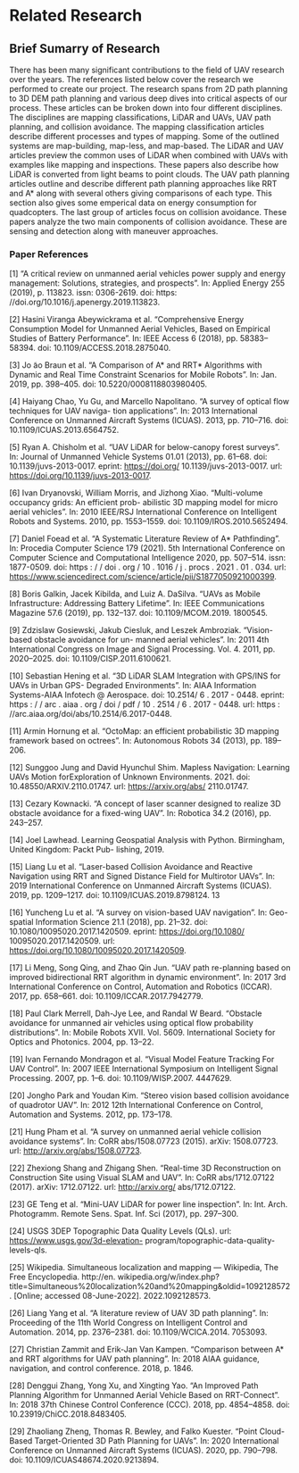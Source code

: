 # Related Research

## Brief Sumarry of Research
There has been many significant contributions to the field of UAV research over the years. The references listed below cover the research we performed to create our project. The research spans from 2D path planning to 3D DEM path planning and various deep dives into critical aspects of our process. These articles can be broken down into four different disciplines. The disciplines are mapping classifications, LiDAR and UAVs, UAV path planning, and collision avoidance. The mapping classification articles describe different processes and types of mapping. Some of the outlined systems are map-building, map-less, and map-based. The LiDAR and UAV articles preview the common uses of LiDAR when combined with UAVs with examples like mapping and inspections. These papers also describe how LiDAR is converted from light beams to point clouds. The UAV path planning articles outline and describe different path planning approaches like RRT and A* along with several others giving comparisons of each type. This section also gives some emperical data on energy consumption for quadcopters. The last group of articles focus on collision avoidance. These papers analyze the two main components of collision avoidance. These are sensing and detection along with maneuver approaches.

### Paper References
[1] “A critical review on unmanned aerial vehicles power supply and energy management: Solutions,
strategies, and prospects”. In: Applied Energy 255 (2019), p. 113823. issn: 0306-2619. doi: https:
//doi.org/10.1016/j.apenergy.2019.113823.

[2] Hasini Viranga Abeywickrama et al. “Comprehensive Energy Consumption Model for Unmanned Aerial
Vehicles, Based on Empirical Studies of Battery Performance”. In: IEEE Access 6 (2018), pp. 58383–58394. doi: 10.1109/ACCESS.2018.2875040.

[3] Jo ̃ao Braun et al. “A Comparison of A* and RRT* Algorithms with Dynamic and Real Time Constraint
Scenarios for Mobile Robots”. In: Jan. 2019, pp. 398–405. doi: 10.5220/0008118803980405.

[4] Haiyang Chao, Yu Gu, and Marcello Napolitano. “A survey of optical flow techniques for UAV naviga-
tion applications”. In: 2013 International Conference on Unmanned Aircraft Systems (ICUAS). 2013,
pp. 710–716. doi: 10.1109/ICUAS.2013.6564752.

[5] Ryan A. Chisholm et al. “UAV LiDAR for below-canopy forest surveys”. In: Journal of Unmanned
Vehicle Systems 01.01 (2013), pp. 61–68. doi: 10.1139/juvs-2013-0017. eprint: https://doi.org/
10.1139/juvs-2013-0017. url: https://doi.org/10.1139/juvs-2013-0017.

[6] Ivan Dryanovski, William Morris, and Jizhong Xiao. “Multi-volume occupancy grids: An efficient prob-
abilistic 3D mapping model for micro aerial vehicles”. In: 2010 IEEE/RSJ International Conference
on Intelligent Robots and Systems. 2010, pp. 1553–1559. doi: 10.1109/IROS.2010.5652494.

[7] Daniel Foead et al. “A Systematic Literature Review of A* Pathfinding”. In: Procedia Computer Science
179 (2021). 5th International Conference on Computer Science and Computational Intelligence 2020,
pp. 507–514. issn: 1877-0509. doi: https : / / doi . org / 10 . 1016 / j . procs . 2021 . 01 . 034. url:
https://www.sciencedirect.com/science/article/pii/S1877050921000399.

[8] Boris Galkin, Jacek Kibilda, and Luiz A. DaSilva. “UAVs as Mobile Infrastructure: Addressing Battery
Lifetime”. In: IEEE Communications Magazine 57.6 (2019), pp. 132–137. doi: 10.1109/MCOM.2019.
1800545.

[9] Zdzislaw Gosiewski, Jakub Ciesluk, and Leszek Ambroziak. “Vision-based obstacle avoidance for un-
manned aerial vehicles”. In: 2011 4th International Congress on Image and Signal Processing. Vol. 4.
2011, pp. 2020–2025. doi: 10.1109/CISP.2011.6100621.

[10] Sebastian Hening et al. “3D LiDAR SLAM Integration with GPS/INS for UAVs in Urban GPS-
Degraded Environments”. In: AIAA Information Systems-AIAA Infotech @ Aerospace. doi: 10.2514/
6 . 2017 - 0448. eprint: https : / / arc . aiaa . org / doi / pdf / 10 . 2514 / 6 . 2017 - 0448. url: https :
//arc.aiaa.org/doi/abs/10.2514/6.2017-0448.

[11] Armin Hornung et al. “OctoMap: an efficient probabilistic 3D mapping framework based on octrees”.
In: Autonomous Robots 34 (2013), pp. 189–206.

[12] Sunggoo Jung and David Hyunchul Shim. Mapless Navigation: Learning UAVs Motion forExploration
of Unknown Environments. 2021. doi: 10.48550/ARXIV.2110.01747. url: https://arxiv.org/abs/
2110.01747.

[13] Cezary Kownacki. “A concept of laser scanner designed to realize 3D obstacle avoidance for a fixed-wing
UAV”. In: Robotica 34.2 (2016), pp. 243–257.

[14] Joel Lawhead. Learning Geospatial Analysis with Python. Birmingham, United Kingdom: Packt Pub-
lishing, 2019.

[15] Liang Lu et al. “Laser-based Collision Avoidance and Reactive Navigation using RRT and Signed
Distance Field for Multirotor UAVs”. In: 2019 International Conference on Unmanned Aircraft Systems
(ICUAS). 2019, pp. 1209–1217. doi: 10.1109/ICUAS.2019.8798124.
13

[16] Yuncheng Lu et al. “A survey on vision-based UAV navigation”. In: Geo-spatial Information Science
21.1 (2018), pp. 21–32. doi: 10.1080/10095020.2017.1420509. eprint: https://doi.org/10.1080/
10095020.2017.1420509. url: https://doi.org/10.1080/10095020.2017.1420509.

[17] Li Meng, Song Qing, and Zhao Qin Jun. “UAV path re-planning based on improved bidirectional RRT
algorithm in dynamic environment”. In: 2017 3rd International Conference on Control, Automation
and Robotics (ICCAR). 2017, pp. 658–661. doi: 10.1109/ICCAR.2017.7942779.

[18] Paul Clark Merrell, Dah-Jye Lee, and Randal W Beard. “Obstacle avoidance for unmanned air vehicles
using optical flow probability distributions”. In: Mobile Robots XVII. Vol. 5609. International Society
for Optics and Photonics. 2004, pp. 13–22.

[19] Ivan Fernando Mondragon et al. “Visual Model Feature Tracking For UAV Control”. In: 2007 IEEE
International Symposium on Intelligent Signal Processing. 2007, pp. 1–6. doi: 10.1109/WISP.2007.
4447629.

[20] Jongho Park and Youdan Kim. “Stereo vision based collision avoidance of quadrotor UAV”. In: 2012
12th International Conference on Control, Automation and Systems. 2012, pp. 173–178.

[21] Hung Pham et al. “A survey on unmanned aerial vehicle collision avoidance systems”. In: CoRR
abs/1508.07723 (2015). arXiv: 1508.07723. url: http://arxiv.org/abs/1508.07723.

[22] Zhexiong Shang and Zhigang Shen. “Real-time 3D Reconstruction on Construction Site using Visual
SLAM and UAV”. In: CoRR abs/1712.07122 (2017). arXiv: 1712.07122. url: http://arxiv.org/
abs/1712.07122.

[23] GE Teng et al. “Mini-UAV LiDAR for power line inspection”. In: Int. Arch. Photogramm. Remote
Sens. Spat. Inf. Sci (2017), pp. 297–300.

[24] USGS 3DEP Topographic Data Quality Levels (QLs). url: https://www.usgs.gov/3d-elevation-
program/topographic-data-quality-levels-qls.

[25] Wikipedia. Simultaneous localization and mapping — Wikipedia, The Free Encyclopedia. http://en.
wikipedia.org/w/index.php?title=Simultaneous%20localization%20and%20mapping&oldid=1092128572. [Online; accessed 08-June-2022]. 2022.1092128573.

[26] Liang Yang et al. “A literature review of UAV 3D path planning”. In: Proceeding of the 11th World
Congress on Intelligent Control and Automation. 2014, pp. 2376–2381. doi: 10.1109/WCICA.2014.
7053093.

[27] Christian Zammit and Erik-Jan Van Kampen. “Comparison between A* and RRT algorithms for UAV
path planning”. In: 2018 AIAA guidance, navigation, and control conference. 2018, p. 1846.

[28] Denggui Zhang, Yong Xu, and Xingting Yao. “An Improved Path Planning Algorithm for Unmanned
Aerial Vehicle Based on RRT-Connect”. In: 2018 37th Chinese Control Conference (CCC). 2018,
pp. 4854–4858. doi: 10.23919/ChiCC.2018.8483405.

[29] Zhaoliang Zheng, Thomas R. Bewley, and Falko Kuester. “Point Cloud-Based Target-Oriented 3D Path
Planning for UAVs”. In: 2020 International Conference on Unmanned Aircraft Systems (ICUAS). 2020,
pp. 790–798. doi: 10.1109/ICUAS48674.2020.9213894.

